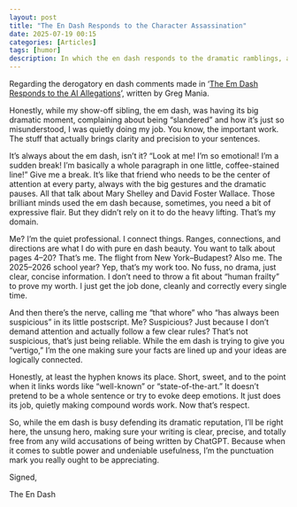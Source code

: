 ```yaml
---
layout: post
title: "The En Dash Responds to the Character Assassination"
date: 2025-07-19 00:15
categories: [Articles]
tags: [humor]
description: In which the en dash responds to the dramatic ramblings, and character assassination put forth by the em dash article.
---
```


Regarding the derogatory en dash comments made in ‘[The Em Dash Responds to the AI Allegations](https://www.mcsweeneys.net/articles/the-em-dash-responds-to-the-ai-allegations)’, written by Greg Mania.

Honestly, while my show-off sibling, the em dash, was having its big dramatic moment, complaining about being “slandered” and how it’s just so misunderstood, I was quietly doing my job. You know, the important work. The stuff that actually brings clarity and precision to your sentences.

It’s always about the em dash, isn’t it? “Look at me! I’m so emotional! I’m a sudden break! I’m basically a whole paragraph in one little, coffee-stained line!” Give me a break. It’s like that friend who needs to be the center of attention at every party, always with the big gestures and the dramatic pauses. All that talk about Mary Shelley and David Foster Wallace. Those brilliant minds used the em dash because, sometimes, you need a bit of expressive flair. But they didn’t rely on it to do the heavy lifting. That’s my domain.

Me? I’m the quiet professional. I connect things. Ranges, connections, and directions are what I do with pure en dash beauty. You want to talk about pages 4–20? That’s me. The flight from New York–Budapest? Also me. The 2025–2026 school year? Yep, that’s my work too. No fuss, no drama, just clear, concise information. I don’t need to throw a fit about “human frailty” to prove my worth. I just get the job done, cleanly and correctly every single time.

And then there’s the nerve, calling me “that whore” who “has always been suspicious” in its little postscript. Me? Suspicious? Just because I don’t demand attention and actually follow a few clear rules? That’s not suspicious, that’s just being reliable. While the em dash is trying to give you “vertigo,” I’m the one making sure your facts are lined up and your ideas are logically connected.

Honestly, at least the hyphen knows its place. Short, sweet, and to the point when it links words like “well-known” or “state-of-the-art.” It doesn’t pretend to be a whole sentence or try to evoke deep emotions. It just does its job, quietly making compound words work. Now that’s respect.

So, while the em dash is busy defending its dramatic reputation, I’ll be right here, the unsung hero, making sure your writing is clear, precise, and totally free from any wild accusations of being written by ChatGPT. Because when it comes to subtle power and undeniable usefulness, I’m the punctuation mark you really ought to be appreciating.

Signed,

The En Dash

